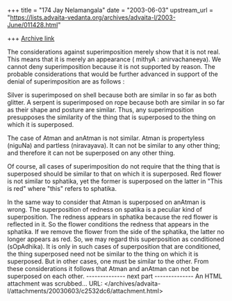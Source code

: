 +++
title = "174 Jay Nelamangala"
date = "2003-06-03"
upstream_url = "https://lists.advaita-vedanta.org/archives/advaita-l/2003-June/011428.html"

+++
[Archive link](https://lists.advaita-vedanta.org/archives/advaita-l/2003-June/011428.html)


The considerations against superimposition merely show that it is not real.
This means that it is merely an appearance ( mithyA : anirvachaneeya).
We cannot deny superimposition because it is not supported by reason.
The probable considerations that would be further advanced in support of
the denial of superimposition are as follows :

Silver is superimposed on shell because both are similar in so far as both
glitter.  A serpent is superimposed on rope because both are similar in
so far as their shape and posture are similar.  Thus,  any superimposition
presupposes the similarity of the thing that is superposed to the thing on
which it is superposed.

The case of Atman and anAtman is not similar.  Atman is propertyless (niguNa)
and partless (niravayava).  It can not be similar to any other thing; and therefore
it can not be superposed on any other thing.  

Of course, all cases of superimposition do not require that the thing that is
superposed should be similar to that on which it  is superposed.
Red flower is not similar to sphatika,  yet the former is superposed on the latter
in "This is red" where "this" refers to sphatika.  

In the same way to consider that Atman is superposed on anAtman is wrong.
The superposition of redness on spatika is a peculiar kind of superposition.
The redness appears in sphatika because the red flower is reflected in it.
So the flower conditions the redness that appears in the sphatika.
If we remove the flower from the side of the sphatika, the latter no longer
appears as red.  So,  we may regard this superposition as conditioned (sOpAdhika).
It is only in such cases of superposition that are conditioned,  the thing
superposed need not be similar to the thing on which it is superposed.
But in other cases, one must be similar to the other.  From these considerations
it follows that Atman and anAtman can not be superposed on each other.
-------------- next part --------------
An HTML attachment was scrubbed...
URL: </archives/advaita-l/attachments/20030603/c2532dc6/attachment.html>
